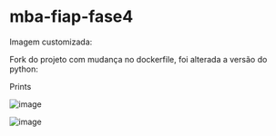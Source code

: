 # mba-fiap-fase4

Imagem customizada: 

Fork do projeto com mudança no dockerfile, foi alterada a versão do python: 

Prints

![image](https://user-images.githubusercontent.com/44900535/178999035-cc85a1bb-f419-4f21-8fbf-e5f375d7305e.png)


![image](https://user-images.githubusercontent.com/44900535/178998843-130f5622-f8d4-46e7-811d-3fe0c5a98114.png)





